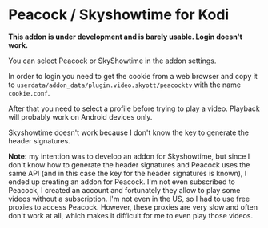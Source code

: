 # Peacock / Skyshowtime for Kodi

**This addon is under development and is barely usable. Login doesn't work.**

You can select Peacock or SkyShowtime in the addon settings.

In order to login you need to get the cookie from a web browser and copy it to `userdata/addon_data/plugin.video.skyott/peacocktv` with the name `cookie.conf`.

After that you need to select a profile before trying to play a video. Playback will probably work on Android devices only.

Skyshowtime doesn't work because I don't know the key to generate the header signatures.

**Note:** my intention was to develop an addon for Skyshowtime, but since I don't know how to generate the header signatures and Peacock uses the same API (and in this case the key for the header signatures is known), I ended up creating an addon for Peacock. I'm not even subscribed to Peacock, I created an account and fortunately they allow to play some videos without a subscription. I'm not even in the US, so I had to use free proxies to access Peacock. However, these proxies are very slow and often don't work at all, which makes it difficult for me to even play those videos.
